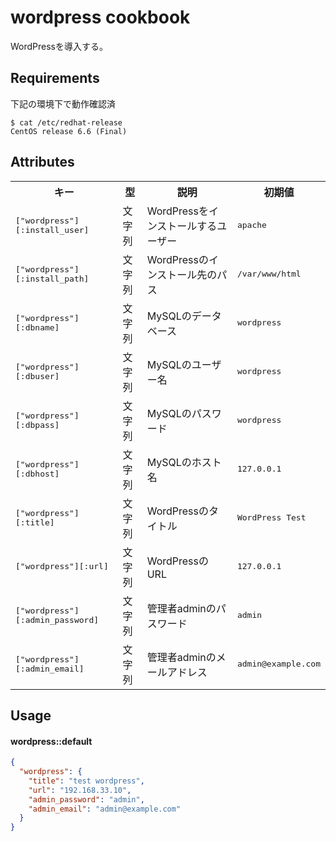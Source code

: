 wordpress cookbook
==============
WordPressを導入する。

Requirements
------------

下記の環境下で動作確認済

```
$ cat /etc/redhat-release 
CentOS release 6.6 (Final)
```

Attributes
----------

<table>
  <tr>
    <th>キー</th>
    <th>型</th>
    <th>説明</th>
    <th>初期値</th>
  </tr>
  <tr>
    <td><tt>["wordpress"][:install_user]</tt></td>
    <td>文字列</td>
    <td>WordPressをインストールするユーザー</td>
    <td><tt>apache</tt></td>
  </tr>
  <tr>
    <td><tt>["wordpress"][:install_path]</tt></td>
    <td>文字列</td>
    <td>WordPressのインストール先のパス</td>
    <td><tt>/var/www/html</tt></td>
  </tr>
  <tr>
    <td><tt>["wordpress"][:dbname]</tt></td>
    <td>文字列</td>
    <td>MySQLのデータベース</td>
    <td><tt>wordpress</tt></td>
  </tr>
  <tr>
    <td><tt>["wordpress"][:dbuser]</tt></td>
    <td>文字列</td>
    <td>MySQLのユーザー名</td>
    <td><tt>wordpress</tt></td>
  </tr>
  <tr>
    <td><tt>["wordpress"][:dbpass]</tt></td>
    <td>文字列</td>
    <td>MySQLのパスワード</td>
    <td><tt>wordpress</tt></td>
  </tr>
  <tr>
    <td><tt>["wordpress"][:dbhost]</tt></td>
    <td>文字列</td>
    <td>MySQLのホスト名</td>
    <td><tt>127.0.0.1</tt></td>
  </tr>
  <tr>
    <td><tt>["wordpress"][:title]</tt></td>
    <td>文字列</td>
    <td>WordPressのタイトル</td>
    <td><tt>WordPress Test</tt></td>
  </tr>
  <tr>
    <td><tt>["wordpress"][:url]</tt></td>
    <td>文字列</td>
    <td>WordPressのURL</td>
    <td><tt>127.0.0.1</tt></td>
  </tr>
  <tr>
    <td><tt>["wordpress"][:admin_password]</tt></td>
    <td>文字列</td>
    <td>管理者adminのパスワード</td>
    <td><tt>admin</tt></td>
  </tr>
  <tr>
    <td><tt>["wordpress"][:admin_email]</tt></td>
    <td>文字列</td>
    <td>管理者adminのメールアドレス</td>
    <td><tt>admin@example.com</tt></td>
  </tr>
</table>

Usage
-----

#### wordpress::default

```json
{
  "wordpress": {
    "title": "test wordpress",
    "url": "192.168.33.10",
    "admin_password": "admin",
    "admin_email": "admin@example.com"
  }
}
```
